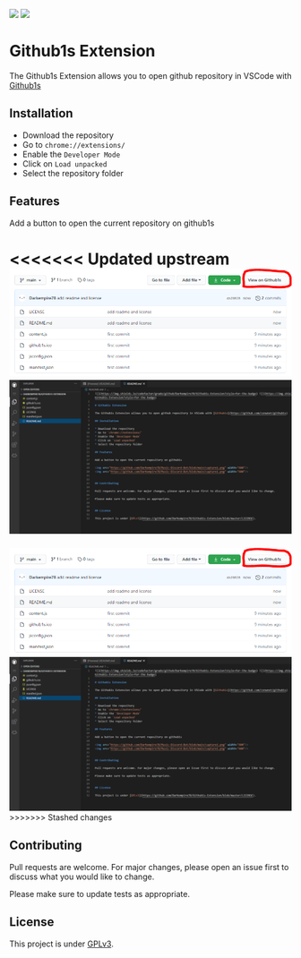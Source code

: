 ![](https://img.shields.io/codefactor/grade/github/Darkempire78/Github1s-Extension?style=for-the-badge) ![](https://img.shields.io/github/repo-size/Darkempire78/Github1s-Extension?style=for-the-badge)

# Github1s Extension

The Github1s Extension allows you to open github repository in VSCode with [Github1s](https://github.com/conwnet/github1s)

## Installation

* Download the repository
* Go to `chrome://extensions/`
* Enable the `Developer Mode`
* Click on `Load unpacked`
* Select the repository folder

## Features

Add a button to open the current repository on github1s

<<<<<<< Updated upstream
<img src="https://github.com/Darkempire78/Github1s-Extension/blob/main/Capture1.PNG" width="800"/>
<img src="https://github.com/Darkempire78/Github1s-Extension/blob/main/Capture2.PNG" width="800"/>
=======
<img src="https://github.com/Darkempire78/Github1s-Extension/blob/main/capture1.PNG" width="600"/>
<img src="https://github.com/Darkempire78/Github1s-Extension/blob/main/capture2.png" width="600"/>
>>>>>>> Stashed changes


## Contributing

Pull requests are welcome. For major changes, please open an issue first to discuss what you would like to change.

Please make sure to update tests as appropriate.


## License

This project is under [GPLv3](https://github.com/Darkempire78/Github1s-Extension/blob/master/LICENSE).
